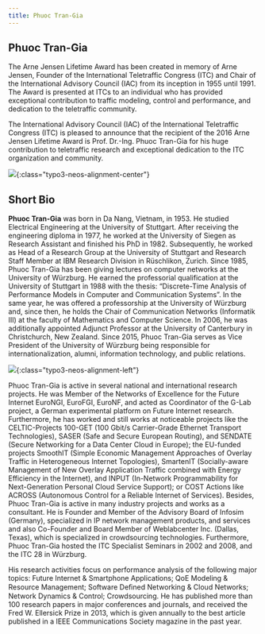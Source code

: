 ```yaml
---
title: Phuoc Tran-Gia
---
```


## Phuoc Tran-Gia

The Arne Jensen Lifetime Award has been created in memory of Arne Jensen, Founder of the International Teletraffic Congress (ITC) and Chair of the International Advisory Council (IAC) from its inception in 1955 until 1991. The Award is presented at ITCs to an individual who has provided exceptional contribution to traffic modeling, control and performance, and dedication to the teletraffic community.

The International Advisory Council (IAC) of the International Teletraffic Congress (ITC) is pleased to announce that the recipient of the 2016 Arne Jensen Lifetime Award is Prof. Dr.-Ing. Phuoc Tran-Gia for his huge contribution to teletraffic research and exceptional dedication to the ITC organization and community.

![]({{site.baseurl}}/assets/Persistent/trangia_arne_award-449x299.jpg){:class="typo3-neos-alignment-center"}

## **Short Bio**

 **Phuoc Tran-Gia** was born in Da Nang, Vietnam, in 1953. He studied Electrical Engineering at the University of Stuttgart. After receiving the engineering diploma in 1977, he worked at the University of Siegen as Research Assistant and finished his PhD in 1982. Subsequently, he worked as Head of a Research Group at the University of Stuttgart and Research Staff Member at IBM Research Division in Rüschlikon, Zurich. Since 1985, Phuoc Tran-Gia has been giving lectures on computer networks at the University of Würzburg. He earned the professorial qualification at the University of Stuttgart in 1988 with the thesis: “Discrete-Time Analysis of Performance Models in Computer and Communication Systems”. In the same year, he was offered a professorship at the University of Würzburg and, since then, he holds the Chair of Communication Networks (Informatik III) at the faculty of Mathematics and Computer Science. In 2006, he was additionally appointed Adjunct Professor at the University of Canterbury in Christchurch, New Zealand. Since 2015, Phuoc Tran-Gia serves as Vice President of the University of Würzburg being responsible for internationalization, alumni, information technology, and public relations.

![]({{site.baseurl}}/assets/Persistent/trangia-249x325.png){:class="typo3-neos-alignment-left"}

Phuoc Tran-Gia is active in several national and international research projects. He was Member of the Networks of Excellence for the Future Internet EuroNGI, EuroFGI, EuroNF, and acted as Coordinator of the G-Lab project, a German experimental platform on Future Internet research. Furthermore, he has worked and still works at noticeable projects like the CELTIC-Projects 100-GET (100 Gbit/s Carrier-Grade Ethernet Transport Technologies), SASER (Safe and Secure European Routing), and SENDATE (Secure Networking for a Data Center Cloud in Europe); the EU-funded projects SmoothIT (Simple Economic Management Approaches of Overlay Traffic in Heterogeneous Internet Topologies), SmartenIT (Socially-aware Management of New Overlay Application Traffic combined with Energy Efficiency in the Internet), and INPUT (In-Network Programmability for Next-Generation Personal Cloud Service Support); or COST Actions like ACROSS (Autonomous Control for a Reliable Internet of Services). Besides, Phuoc Tran-Gia is active in many industry projects and works as a consultant. He is Founder and Member of the Advisory Board of Infosim (Germany), specialized in IP network management products, and services and also Co-Founder and Board Member of Weblabcenter Inc. (Dallas, Texas), which is specialized in crowdsourcing technologies. Furthermore, Phuoc Tran-Gia hosted the ITC Specialist Seminars in 2002 and 2008, and the ITC 28 in Würzburg.

His research activities focus on performance analysis of the following major topics: Future Internet & Smartphone Applications; QoE Modeling & Resource Management; Software Deﬁned Networking & Cloud Networks; Network Dynamics & Control; Crowdsourcing. He has published more than 100 research papers in major conferences and journals, and received the Fred W. Ellersick Prize in 2013, which is given annually to the best article published in a IEEE Communications Society magazine in the past year.